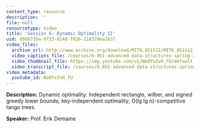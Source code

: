 ```yaml
---
content_type: resource
description: ''
file: null
resourcetype: Video
title: 'Session 6: Dynamic Optimality II'
uid: d868735a-9f33-0148-f026-11837dea1b37
video_files:
  archive_url: http://www.archive.org/download/MIT6.851S12/MIT6_851S12_lec06_300k.mp4
  video_captions_file: /courses/6-851-advanced-data-structures-spring-2012/25b89cfd69cb5dc9824e4133b83333b4_NoOYvZvH_FU.vtt
  video_thumbnail_file: https://img.youtube.com/vi/NoOYvZvH_FU/default.jpg
  video_transcript_file: /courses/6-851-advanced-data-structures-spring-2012/9b1a56e46986d01ce3377b57996a427e_NoOYvZvH_FU.pdf
video_metadata:
  youtube_id: NoOYvZvH_FU
---
```


**Description:** Dynamic optimality: Independent rectangle, wilber, and signed greedy lower bounds; key-independent optimality; O(lg lg n)-competitive tango trees.

**Speaker:** Prof. Erik Demaine
